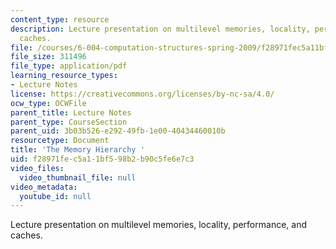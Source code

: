 ```yaml
---
content_type: resource
description: Lecture presentation on multilevel memories, locality, performance, and
  caches.
file: /courses/6-004-computation-structures-spring-2009/f28971fec5a11bf598b2b90c5fe6e7c3_MIT6_004s09_lec15.pdf
file_size: 311496
file_type: application/pdf
learning_resource_types:
- Lecture Notes
license: https://creativecommons.org/licenses/by-nc-sa/4.0/
ocw_type: OCWFile
parent_title: Lecture Notes
parent_type: CourseSection
parent_uid: 3b03b526-e292-49fb-1e00-40434460010b
resourcetype: Document
title: 'The Memory Hierarchy '
uid: f28971fe-c5a1-1bf5-98b2-b90c5fe6e7c3
video_files:
  video_thumbnail_file: null
video_metadata:
  youtube_id: null
---
```

Lecture presentation on multilevel memories, locality, performance, and caches.